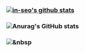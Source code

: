 ### [![in-seo's github stats](https://github-readme-stats.vercel.app/api/top-langs/?username=in-seo&show_icons=true&hide_border=true&title_color=004386&icon_color=004386&layout=compact)](https://github.com/in-seo)
### ![Anurag's GitHub stats](https://github-readme-stats.vercel.app/api?username=in-seo&show_icons=true&theme=radical) 
### <img src="https://img.shields.io/badge/Spring-3766AB?style=flat-square&logo=Spring&logoColor=white"/></a>&nbsp 
